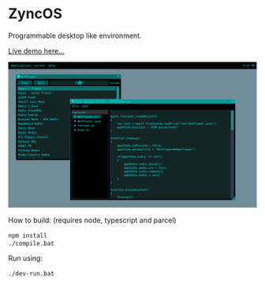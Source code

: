 # ZyncOS

Programmable desktop like environment.

[Live demo here...](https://www.crownsoft.net/zyncos)

![Screenshot](screenshot.png)

How to build: (requires node, typescript and parcel)
```
npm install
./compile.bat
```

Run using:
```
./dev-run.bat
```

